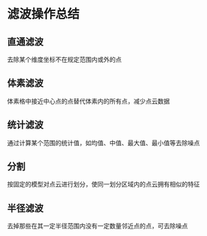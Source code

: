 # 滤波操作总结

## 直通滤波

去除某个维度坐标不在规定范围内或外的点

## 体素滤波

体素格中接近中心点的点替代体素内的所有点，减少点云数据

## 统计滤波

通过计算某个范围的统计值，如均值、中值、最大值、最小值等去除噪点

## 分割

按固定的模型对点云进行划分，使同一划分区域内的点云拥有相似的特征

## 半径滤波

去掉那些在其一定半径范围内没有一定数量邻近点的点，可去除噪点


